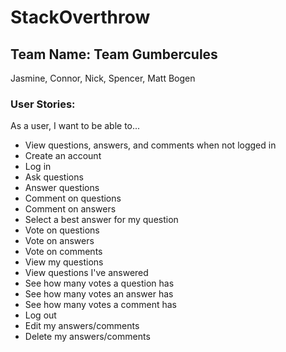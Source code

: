 # StackOverthrow

## Team Name: Team Gumbercules
Jasmine, Connor, Nick, Spencer, Matt Bogen

### User Stories:
As a user, I want to be able to...
- View questions, answers, and comments when not logged in
- Create an account
- Log in
- Ask questions
- Answer questions
- Comment on questions
- Comment on answers
- Select a best answer for my question
- Vote on questions
- Vote on answers
- Vote on comments
- View my questions
- View questions I've answered
- See how many votes a question has
- See how many votes an answer has
- See how many votes a comment has
- Log out
- Edit my answers/comments
- Delete my answers/comments
